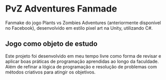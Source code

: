 # PvZ Adventures Fanmade

Fanmake do jogo Plants vs Zombies Adventures (anteriormente disponível no Facebook), desenvolvido em estilo pixel art na Unity, utilizando C#.

## Jogo como objeto de estudo

Este projeto foi desenvolvido em meu tempo livre como forma de revisar e aplicar boas práticas de programação aprendidas ao longo da faculdade. Além de refinar a lógica de programação e resolução de problemas com métodos criativos para atingir os objetivos. 




